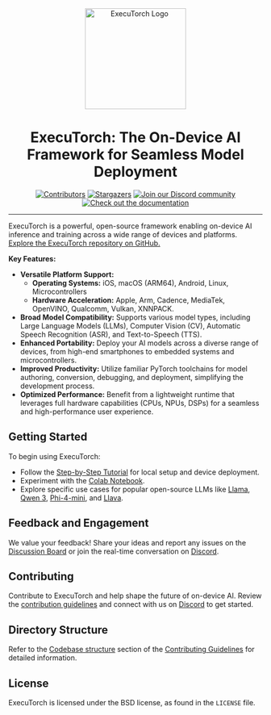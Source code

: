 <div align="center">
  <img src="docs/source/_static/img/et-logo.png" alt="ExecuTorch Logo" width="200">
  <h1>ExecuTorch: The On-Device AI Framework for Seamless Model Deployment</h1>
</div>

<div align="center">
  <a href="https://github.com/pytorch/executorch/graphs/contributors"><img src="https://img.shields.io/github/contributors/pytorch/executorch?style=for-the-badge&color=blue" alt="Contributors"></a>
  <a href="https://github.com/pytorch/executorch/stargazers"><img src="https://img.shields.io/github/stars/pytorch/executorch?style=for-the-badge&color=blue" alt="Stargazers"></a>
  <a href="https://discord.gg/Dh43CKSAdc"><img src="https://img.shields.io/badge/Discord-Join%20Us-purple?logo=discord&logoColor=white&style=for-the-badge" alt="Join our Discord community"></a>
  <a href="https://pytorch.org/executorch/main/index"><img src="https://img.shields.io/badge/Documentation-000?logo=googledocs&logoColor=FFE165&style=for-the-badge" alt="Check out the documentation"></a>
  <hr>
</div>

ExecuTorch is a powerful, open-source framework enabling on-device AI inference and training across a wide range of devices and platforms.  <a href="https://github.com/pytorch/executorch">Explore the ExecuTorch repository on GitHub.</a>

**Key Features:**

*   **Versatile Platform Support:**
    *   **Operating Systems:** iOS, macOS (ARM64), Android, Linux, Microcontrollers
    *   **Hardware Acceleration:** Apple, Arm, Cadence, MediaTek, OpenVINO, Qualcomm, Vulkan, XNNPACK.
*   **Broad Model Compatibility:** Supports various model types, including Large Language Models (LLMs), Computer Vision (CV), Automatic Speech Recognition (ASR), and Text-to-Speech (TTS).
*   **Enhanced Portability:**  Deploy your AI models across a diverse range of devices, from high-end smartphones to embedded systems and microcontrollers.
*   **Improved Productivity:** Utilize familiar PyTorch toolchains for model authoring, conversion, debugging, and deployment, simplifying the development process.
*   **Optimized Performance:** Benefit from a lightweight runtime that leverages full hardware capabilities (CPUs, NPUs, DSPs) for a seamless and high-performance user experience.

## Getting Started

To begin using ExecuTorch:

*   Follow the [Step-by-Step Tutorial](https://pytorch.org/executorch/stable/getting-started.html) for local setup and device deployment.
*   Experiment with the [Colab Notebook](https://colab.research.google.com/drive/1qpxrXC3YdJQzly3mRg-4ayYiOjC6rue3?usp=sharing).
*   Explore specific use cases for popular open-source LLMs like [Llama](examples/models/llama/README.md), [Qwen 3](examples/models/qwen3/README.md), [Phi-4-mini](examples/models/phi_4_mini/README.md), and [Llava](examples/models/llava/README.md).

## Feedback and Engagement

We value your feedback! Share your ideas and report any issues on the [Discussion Board](https://github.com/pytorch/executorch/discussions) or join the real-time conversation on [Discord](https://discord.gg/Dh43CKSAdc).

## Contributing

Contribute to ExecuTorch and help shape the future of on-device AI.  Review the [contribution guidelines](CONTRIBUTING.md) and connect with us on [Discord](https://discord.gg/Dh43CKSAdc) to get started.

## Directory Structure

Refer to the [Codebase structure](CONTRIBUTING.md#codebase-structure) section of the [Contributing Guidelines](CONTRIBUTING.md) for detailed information.

## License

ExecuTorch is licensed under the BSD license, as found in the `LICENSE` file.